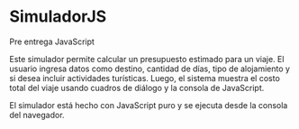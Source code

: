# SimuladorJS
Pre entrega JavaScript

Este simulador permite calcular un presupuesto estimado para un viaje. El usuario ingresa datos como destino, cantidad de días, tipo de alojamiento y si desea incluir actividades turísticas. Luego, el sistema muestra el costo total del viaje usando cuadros de diálogo y la consola de JavaScript.

El simulador está hecho con JavaScript puro y se ejecuta desde la consola del navegador.